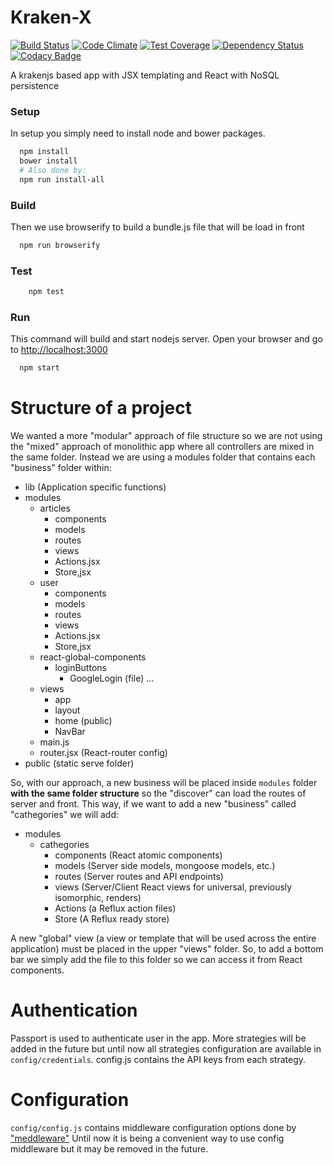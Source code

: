 Kraken-X
======================

[![Build Status](https://travis-ci.org/sayden/krakenx.svg?branch=develop)](https://travis-ci.org/sayden/krakenx)
[![Code Climate](https://codeclimate.com/github/sayden/krakenx/badges/gpa.svg)](https://codeclimate.com/github/sayden/krakenx)
[![Test Coverage](https://codeclimate.com/github/sayden/krakenx/badges/coverage.svg)](https://codeclimate.com/github/sayden/krakenx/coverage)
[![Dependency Status](https://gemnasium.com/sayden/krakenx.svg)](https://gemnasium.com/sayden/krakenx)
[![Codacy Badge](https://api.codacy.com/project/badge/grade/197e385053ef49ceb9cbb64e1b5f44e8)](https://www.codacy.com/app/mariocaster/krakenx)

A krakenjs based app with JSX templating and React with NoSQL persistence

### Setup
In setup you simply need to install node and bower packages.

```sh
  npm install
  bower install
  # Also done by:
  npm run install-all
```

### Build
Then we use browserify to build a bundle.js file that will be load in front
```sh
  npm run browserify
```

### Test
```sh
	npm test
```

### Run
This command will build and start nodejs server. Open your browser and go to [http://localhost:3000](http://localhost:3000)
```sh
  npm start
```


# Structure of a project
We wanted a more "modular" approach of file structure so we are not using the "mixed" approach of monolithic app where all controllers are mixed in the same folder. Instead we are using a modules folder that contains each "business" folder within:

- lib (Application specific functions)
- modules
  - articles
    - components
    - models
    - routes
    - views
    - Actions.jsx
    - Store,jsx
  - user
    - components
    - models
    - routes
    - views
    - Actions.jsx
    - Store,jsx
  - react-global-components
    - loginButtons
      - GoogleLogin (file)
      ...
  - views
    - app
    - layout
    - home (public)
    - NavBar
  - main.js
  - router.jsx (React-router config)
- public (static serve folder)

So, with our approach, a new business will be placed inside `modules` folder **with the same folder structure** so the "discover" can load the routes of server and front. This way, if we want to add a new "business" called "cathegories" we will add:

- modules
  - cathegories
    - components (React atomic components)
    - models (Server side models, mongoose models, etc.)
    - routes (Server routes and API endpoints)
    - views (Server/Client React views for universal, previously isomorphic, renders)
    - Actions (a Reflux action files)
    - Store (A Reflux ready store)

A new "global" view (a view or template that will be used across the entire application) must be placed in the upper "views" folder. So, to add a bottom bar we simply add the file to this folder so we can access it from React components.

# Authentication
Passport is used to authenticate user in the app. More strategies will be added in the future but until now all strategies configuration are available in `config/credentials`. config.js contains the API keys from each strategy.

# Configuration
`config/config.js` contains middleware configuration options done by ["meddleware"](https://github.com/krakenjs/meddleware) Until now it is being a convenient way to use config middleware but it may be removed in the future.
